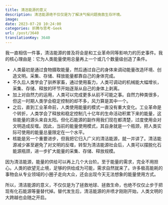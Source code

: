```yaml
---
title: 清洁能源的意义
description: 清洁能源绝不仅仅是为了解决气候问题挽救生存环境。
image: 
date: 2023-07-28 10:24:00
categories: 折腾与思考-Geek
url: /post/3640
translationKey: 3640
---
```


我一直相信一件事，清洁能源的普及将会是和工业革命同等影响力的历史事件。我的核心理由是：它为人类能量使用总量再上一个或几个数量级创造了条件。

- 人类最初是通过食物摄取能量，然后通过自己的身体来调动能量改造环境、创造文明。采集、存储、释放能量都靠自己的身体完成。
- 不久后人类学会了驯养家畜，通过使用畜力，人类可调动的机械能大幅增长，采集、存储、释放的环节开始逐渐从自己的身体上剥离。
- 加上对自然力的运用，人类可以完成更多从前不可能之事。自然力种类很多，但这一时期人类学会稳定控制的却不多，风力算是其中一个。
- 之后，直到工业革命前，人类使用能量的模式一直没有重大变化。工业革命是个转折，人类学会了释放和稳定控制几十亿年的生命活动积累下来的能量，这些能量的源头来自太阳。但化石能源的副作用我们现在都清楚，过度使用会对文明造成反噬。因此，当前的能量使用模式，其自身就是一个瓶颈，把人类实际可使用的能量总量限定在一个水平。
- 核能是另一个重要进步，但我把它归入广义的清洁能源，就一并讲了。清洁能源减少甚至避免了对文明的反噬，转型为清洁能源社会后，人类可以摆脱化石能源瓶颈，进一步扩大能量的采集、存储、释放规模。

因为清洁能源，能量的供给可以再上几个大台阶。至于能量的需求，完全不用担心。人类的欲望无止境，足够的供给成为可能，需求自然就来了。许多极高能耗的事物会从专业领域的小圈子走向大众，还会出现今天无法想象的能量使用方式。

所以，清洁能源的意义，不仅仅是为了拯救地球、拯救生命，也绝不仅仅止步于把现有化石能源等量替代掉。替代发生后，清洁能源的井喷才刚刚开始，人类文明的大跨越也会随之开启。
